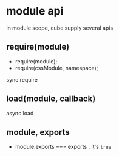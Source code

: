 # module api

in module scope, cube supply several apis

## require(module)

* require(module);
* require(cssModule, namespace);

sync require

## load(module, callback)

async load

## module, exports

* module.exports === exports , it's `true`
